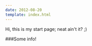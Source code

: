 ```yaml
---
date: 2012-08-20
template: index.html
---
```


Hi, this is my start page; neat ain't it? ;)

###Some info!
